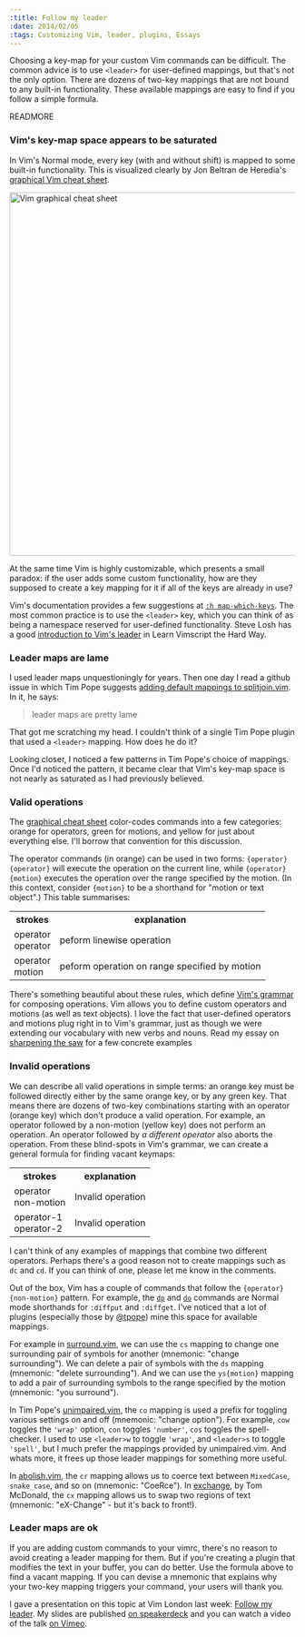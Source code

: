 ```yaml
--- 
:title: Follow my leader
:date: 2014/02/05
:tags: Customizing Vim, leader, plugins, Essays
---
```


Choosing a key-map for your custom Vim commands can be difficult. The common advice is to use `<leader>` for user-defined mappings, but that's not the only option. There are dozens of two-key mappings that are not bound to any built-in functionality. These available mappings are easy to find if you follow a simple formula.


READMORE

### Vim's key-map space appears to be saturated

In Vim's Normal mode, every key (with and without shift) is mapped to some built-in functionality. This is visualized clearly by Jon Beltran de Heredia's [graphical Vim cheat sheet][cheat].

<a href="http://www.viemu.com/vi-vim-cheat-sheet.gif"><img src="http://www.viemu.com/vi-vim-cheat-sheet.gif" alt="Vim graphical cheat sheet" width=640/></a>

At the same time Vim is highly customizable, which presents a small paradox: if the user adds some custom functionality, how are they supposed to create a key mapping for it if all of the keys are already in use?

Vim's documentation provides a few suggestions at [`:h map-which-keys`][map-which-keys]. The most common practice is to use the `<leader>` key, which you can think of as being a namespace reserved for user-defined functionality. Steve Losh has a good [introduction to Vim's leader][leader] in Learn Vimscript the Hard Way.

### Leader maps are lame

I used leader maps unquestioningly for years. Then one day I read a github issue in which Tim Pope suggests [adding default mappings to splitjoin.vim][lame]. In it, he says:

> leader maps are pretty lame

That got me scratching my head. I couldn't think of a single Tim Pope plugin that used a `<leader>` mapping. How does he do it?

Looking closer, I noticed a few patterns in Tim Pope's choice of mappings. Once I'd noticed the pattern, it became clear that Vim's key-map space is not nearly as saturated as I had previously believed. 

### Valid operations

The [graphical cheat sheet][cheat-image] color-codes commands into a few categories: orange for operators, green for motions, and yellow for just about everything else. I'll borrow that convention for this discussion.

The operator commands (in orange) can be used in two forms: `{operator}{operator}` will execute the operation on the current line, while `{operator}{motion}` executes the operation over the range specified by the motion. (In this context, consider `{motion}` to be a shorthand for "motion or text object".) This table summarises:

<table>
    <tr>
        <th>strokes</th>
        <th>explanation</th>
    </tr>
    <tr>
        <td>
            <div class="cheatkey operator">operator</div>
            <div class="cheatkey operator">operator</div>
        </td>
        <td>peform linewise operation</td>
    </tr>
    <tr>
        <td>
            <div class="cheatkey operator">operator</div>
            <div class="cheatkey motion">motion</div>
        </td>
        <td>peform operation on range specified by motion</td>
    </tr>
</table>

There's something beautiful about these rules, which define [Vim's grammar][grammar] for composing operations.
Vim allows you to define custom operators and motions (as well as text objects).
I love the fact that user-defined operators and motions plug right in to Vim's grammar, just as though we were extending our vocabulary with new verbs and nouns. Read my essay on [sharpening the saw][saw] for a few concrete examples

### Invalid operations

We can describe all valid operations in simple terms: an orange key must be followed directly either by the same orange key, or by any green key. That means there are dozens of two-key combinations starting with an operator (orange key) which don't produce a valid operation. For example, an operator followed by a non-motion (yellow key) does not perform an operation. An operator followed by *a different operator* also aborts the operation. From these blind-spots in Vim's grammar, we can create a general formula for finding vacant keymaps:

<table>
    <tr>
        <th>strokes</th>
        <th>explanation</th>
    </tr>
    <tr>
        <td>
            <div class="cheatkey operator">operator</div>
            <div class="cheatkey non-motion">non-motion</div>
        </td>
        <td>Invalid operation</td>
    </tr>
    <tr>
        <td>
            <div class="cheatkey operator">operator-1</div>
            <div class="cheatkey operator-2">operator-2</div>
        </td>
        <td>Invalid operation</td>
    </tr>
</table>

I can't think of any examples of mappings that combine two different operators. Perhaps there's a good reason not to create mappings such as `dc` and `cd`. If you can think of one, please let me know in the comments.

Out of the box, Vim has a couple of commands that follow the `{operator}{non-motion}` pattern. For example, the [`dp`][dp] and [`do`][do] commands are Normal mode shorthands for `:diffput` and `:diffget`.
I've noticed that a lot of plugins (especially those by [@tpope][]) mine this space for available mappings.

For example in [surround.vim][], we can use the `cs` mapping to change one surrounding pair of symbols for another (mnemonic: "change surrounding"). We can delete a pair of symbols with the `ds` mapping (mnemonic: "delete surrounding"). And we can use the `ys{motion}` mapping to add a pair of surrounding symbols to the range specified by the motion (mnemonic: "you surround"). 

In Tim Pope's [unimpaired.vim][], the `co` mapping is used a prefix for toggling various settings on and off (mnemonic: "change option"). For example, `cow` toggles the `'wrap'` option, `con` toggles `'number'`, `cos` toggles the spell-checker. I used to use `<leader>w` to toggle `'wrap'`, and `<leader>s` to toggle `'spell'`, but I much prefer the mappings provided by unimpaired.vim. And whats more, it frees up those leader mappings for something more useful.

In [abolish.vim][], the `cr` mapping allows us to coerce text between `MixedCase`, `snake_case`, and so on (mnemonic: "CoeRce"). In [exchange][], by Tom McDonald, the `cx` mapping allows us to swap two regions of text (mnemonic: "eX-Change" - but it's back to front!).

### Leader maps are ok

If you are adding custom commands to your vimrc, there's no reason to avoid creating a leader mapping for them. But if you're creating a plugin that modifies the text in your buffer, you can do better. Use the formula above to find a vacant mapping. If you can devise a mnemonic that explains why your two-key mapping triggers your command, your users will thank you.

I gave a presentation on this topic at Vim London last week: [Follow my leader][coverage]. My slides are published [on speakerdeck][vimlondon-slides] and you can watch a video of the talk [on Vimeo][vimlondon-video].


[losh-on-leader]: http://stevelosh.com/blog/2010/09/coming-home-to-vim/#using-the-leader
[leader]: http://learnvimscriptthehardway.stevelosh.com/chapters/06.html
[cheat]: http://www.viemu.com/a_vi_vim_graphical_cheat_sheet_tutorial.html
[cheat-image]: http://www.viemu.com/vi-vim-cheat-sheet.gif
[saw]: http://vimcasts.org/blog/2012/08/on-sharpening-the-saw/
[grammar]: http://glts.github.io/2013/04/28/vim-normal-mode-grammar.html
[dp]: http://vimdoc.sourceforge.net/htmldoc/diff.html#dp
[do]: http://vimdoc.sourceforge.net/htmldoc/diff.html#do
[@tpope]: https://github.com/tpope
[surround.vim]: https://github.com/tpope/vim-surround
[unimpaired.vim]: https://github.com/tpope/vim-unimpaired
[abolish.vim]: https://github.com/tpope/vim-abolish
[exchange]: https://github.com/tommcdo/vim-exchange
[map-which-keys]: http://vimdoc.sourceforge.net/htmldoc/map.html#map-which-keys
[lame]: https://github.com/AndrewRadev/splitjoin.vim/issues/14
[vimlondon-slides]: https://speakerdeck.com/nelstrom/follow-my-leader
[vimlondon-video]: https://vimeo.com/85343734
[coverage]: http://lanyrd.com/2014/vimlondon/scwggw/
